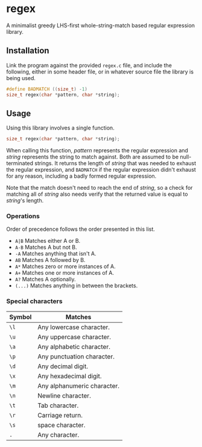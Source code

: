 # regex
A minimalist greedy LHS-first whole-string-match based regular expression library.

## Installation
Link the program against the provided `regex.c` file, and include the following, either in some header file, or in whatever source file the library is being used.
```C
#define BADMATCH ((size_t) -1)
size_t regex(char *pattern, char *string);
```

## Usage
Using this library involves a single function.

```C
size_t regex(char *pattern, char *string);
```

When calling this function, *pattern* represents the regular expression and *string* represents the string to match against.
Both are assumed to be null-terminated strings.
It returns the length of *string* that was needed to exhaust the regular expression, and `BADMATCH` if the regular expression didn't exhaust for any reason, including a badly formed regular expression.

Note that the match doesn't need to reach the end of *string*, so a check for matching all of *string* also needs verify that the returned value is equal to *string*'s length.

### Operations
Order of precedence follows the order presented in this list.

- `A|B` Matches either A or B.
- `A-B` Matches A but not B.
- `-A` Matches anything that isn't A.
- `AB` Matches A followed by B.
- `A*` Matches zero or more instances of A.
- `A+` Matches one or more instances of A.
- `A?` Matches A optionally.
- `(...)` Matches anything in between the brackets.

### Special characters
| Symbol | Matches
| --- | ---
| `\l` | Any lowercase character.
| `\u` | Any uppercase character.
| `\a` | Any alphabetic character.
| `\p` | Any punctuation character.
| `\d` | Any decimal digit.
| `\x` | Any hexadecimal digit.
| `\m` | Any alphanumeric character.
| `\n` | Newline character.
| `\t` | Tab character.
| `\r` | Carriage return.
| `\s` | space character.
| `.` | Any character.
